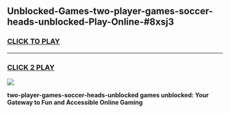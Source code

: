 
## Unblocked-Games-two-player-games-soccer-heads-unblocked-Play-Online-#8xsj3
<h3>
<a href="https://premium.freeplayer.one?title=two-player-games-soccer-heads-unblocked&ref=27F">CLICK TO PLAY</a></h3>
<hr>

<h3>
<a href="https://premium.freeplayer.one?title=two-player-games-soccer-heads-unblocked&ref=27F">CLICK 2 PLAY</a>
  
</h3>

<a href="https://premium.freeplayer.one?title=two-player-games-soccer-heads-unblocked&ref=27F"><img src="https://clearcache.store/games.png"></a>


**two-player-games-soccer-heads-unblocked games unblocked: Your Gateway to Fun and Accessible Online Gaming**
